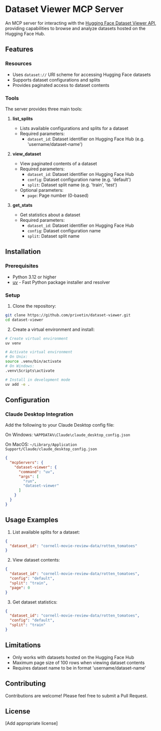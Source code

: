 # Dataset Viewer MCP Server

An MCP server for interacting with the [Hugging Face Dataset Viewer API](https://huggingface.co/docs/dataset-viewer), providing capabilities to browse and analyze datasets hosted on the Hugging Face Hub.

## Features

### Resources

- Uses `dataset://` URI scheme for accessing Hugging Face datasets
- Supports dataset configurations and splits
- Provides paginated access to dataset contents

### Tools

The server provides three main tools:

1. **list_splits**
   - Lists available configurations and splits for a dataset
   - Required parameters:
     - `dataset_id`: Dataset identifier on Hugging Face Hub (e.g. 'username/dataset-name')

2. **view_dataset**
   - View paginated contents of a dataset
   - Required parameters:
     - `dataset_id`: Dataset identifier on Hugging Face Hub
     - `config`: Dataset configuration name (e.g. 'default')
     - `split`: Dataset split name (e.g. 'train', 'test')
   - Optional parameters:
     - `page`: Page number (0-based)

3. **get_stats**
   - Get statistics about a dataset
   - Required parameters:
     - `dataset_id`: Dataset identifier on Hugging Face Hub
     - `config`: Dataset configuration name
     - `split`: Dataset split name

## Installation

### Prerequisites

- Python 3.12 or higher
- [uv](https://github.com/astral-sh/uv) - Fast Python package installer and resolver

### Setup

1. Clone the repository:
```bash
git clone https://github.com/privetin/dataset-viewer.git
cd dataset-viewer
```

2. Create a virtual environment and install:
```bash
# Create virtual environment
uv venv

# Activate virtual environment
# On Unix:
source .venv/bin/activate
# On Windows:
.venv\Scripts\activate

# Install in development mode
uv add -e .
```

## Configuration

### Claude Desktop Integration

Add the following to your Claude Desktop config file:

On Windows: `%APPDATA%\Claude\claude_desktop_config.json`

On MacOS: `~/Library/Application Support/Claude/claude_desktop_config.json`

```json
{
  "mcpServers": {
    "dataset-viewer": {
      "command": "uv",
      "args": [
        "run",
        "dataset-viewer"
      ]
    }
  }
}
```

## Usage Examples

1. List available splits for a dataset:
```json
{
  "dataset_id": "cornell-movie-review-data/rotten_tomatoes"
}
```

2. View dataset contents:
```json
{
  "dataset_id": "cornell-movie-review-data/rotten_tomatoes",
  "config": "default",
  "split": "train",
  "page": 0
}
```

3. Get dataset statistics:
```json
{
  "dataset_id": "cornell-movie-review-data/rotten_tomatoes",
  "config": "default",
  "split": "train"
}
```

## Limitations

- Only works with datasets hosted on the Hugging Face Hub
- Maximum page size of 100 rows when viewing dataset contents
- Requires dataset name to be in format 'username/dataset-name'

## Contributing

Contributions are welcome! Please feel free to submit a Pull Request.

## License

[Add appropriate license]